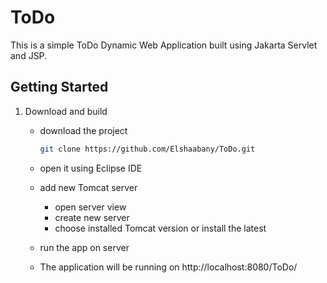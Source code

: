 # ToDo

This is a simple ToDo Dynamic Web Application built using Jakarta Servlet and JSP.


## Getting Started

1. Download and build

    - download the project

        ```bash
        git clone https://github.com/Elshaabany/ToDo.git
        ```

    - open it using Eclipse IDE
    - add new Tomcat server
        - open server view
        - create new server
        - choose installed Tomcat version or install the latest
    - run the app on server
    - The application will be running on http://localhost:8080/ToDo/

